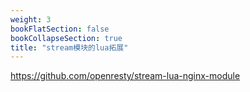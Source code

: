```yaml
---
weight: 3
bookFlatSection: false
bookCollapseSection: true
title: "stream模块的lua拓展"
---
```


https://github.com/openresty/stream-lua-nginx-module
